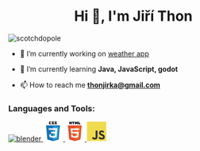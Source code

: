 <h1 align="center">Hi 👋, I'm Jiří Thon</h1>
<p align="left"> <img src="https://komarev.com/ghpvc/?username=scotchdopole&label=Profile%20views&color=0e75b6&style=flat" alt="scotchdopole" /> </p>

- 🔭 I’m currently working on [weather app](https://github.com/Scotchdopole/weather-app)

- 🌱 I’m currently learning **Java, JavaScript, godot**

- 📫 How to reach me **thonjirka@gmail.com**


<h3 align="left">Languages and Tools:</h3>
<p align="left"> <a href="https://www.blender.org/" target="_blank" rel="noreferrer"> <img src="https://download.blender.org/branding/community/blender_community_badge_white.svg" alt="blender" width="40" height="40"/> </a> <a href="https://www.w3schools.com/css/" target="_blank" rel="noreferrer"> <img src="https://raw.githubusercontent.com/devicons/devicon/master/icons/css3/css3-original-wordmark.svg" alt="css3" width="40" height="40"/> </a> <a href="https://www.w3.org/html/" target="_blank" rel="noreferrer"> <img src="https://raw.githubusercontent.com/devicons/devicon/master/icons/html5/html5-original-wordmark.svg" alt="html5" width="40" height="40"/> </a> <a href="https://developer.mozilla.org/en-US/docs/Web/JavaScript" target="_blank" rel="noreferrer"> <img src="https://raw.githubusercontent.com/devicons/devicon/master/icons/javascript/javascript-original.svg" alt="javascript" width="40" height="40"/> </a> </p>

